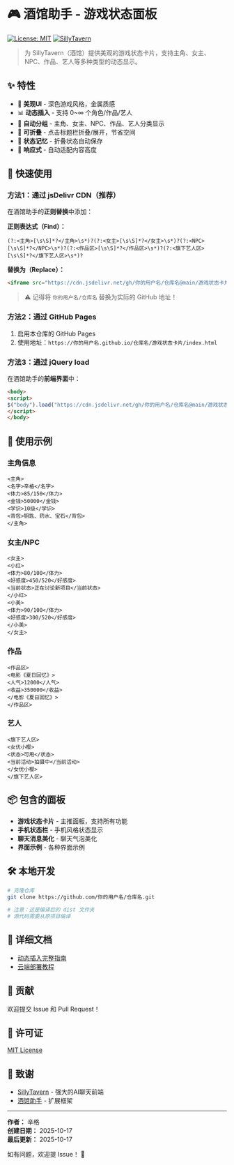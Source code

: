 # 🎮 酒馆助手 - 游戏状态面板

[![License: MIT](https://img.shields.io/badge/License-MIT-yellow.svg)](https://opensource.org/licenses/MIT)
[![SillyTavern](https://img.shields.io/badge/SillyTavern-Helper-blue)](https://github.com/SillyTavern/SillyTavern)

> 为 SillyTavern（酒馆）提供美观的游戏状态卡片，支持主角、女主、NPC、作品、艺人等多种类型的动态显示。

## ✨ 特性

- 🎨 **美观UI** - 深色游戏风格，金属质感
- 📊 **动态插入** - 支持 0~∞ 个角色/作品/艺人
- 🎯 **自动分组** - 主角、女主、NPC、作品、艺人分类显示
- 🔄 **可折叠** - 点击标题栏折叠/展开，节省空间
- 💾 **状态记忆** - 折叠状态自动保存
- 📱 **响应式** - 自动适配内容高度

## 🚀 快速使用

### 方法1：通过 jsDelivr CDN（推荐）

在酒馆助手的**正则替换**中添加：

**正则表达式（Find）：**
```regex
(?:<主角>[\s\S]*?</主角>\s*)?(?:<女主>[\s\S]*?</女主>\s*)?(?:<NPC>[\s\S]*?</NPC>\s*)?(?:<作品区>[\s\S]*?</作品区>\s*)?(?:<旗下艺人区>[\s\S]*?</旗下艺人区>\s*)?
```

**替换为（Replace）：**
```html
<iframe src="https://cdn.jsdelivr.net/gh/你的用户名/仓库名@main/游戏状态卡片/index.html" style="width:100%;max-width:600px;min-height:150px;height:auto;border:none;margin:5px auto;display:block;" frameborder="0"></iframe>
```

> ⚠️ 记得将 `你的用户名/仓库名` 替换为实际的 GitHub 地址！

### 方法2：通过 GitHub Pages

1. 启用本仓库的 GitHub Pages
2. 使用地址：`https://你的用户名.github.io/仓库名/游戏状态卡片/index.html`

### 方法3：通过 jQuery load

在酒馆助手的**前端界面**中：

```html
<body>
<script>
$("body").load("https://cdn.jsdelivr.net/gh/你的用户名/仓库名@main/游戏状态卡片/index.html")
</script>
</body>
```

## 📝 使用示例

### 主角信息

```
<主角>
<名字>辛格</名字>
<体力>85/150</体力>
<金钱>50000</金钱>
<学识>10级</学识>
<背包>钥匙、药水、宝石</背包>
</主角>
```

### 女主/NPC

```
<女主>
<小红>
<体力>80/100</体力>
<好感度>450/520</好感度>
<当前状态>正在讨论新项目</当前状态>
</小红>
<小美>
<体力>90/100</体力>
<好感度>300/520</好感度>
</小美>
</女主>
```

### 作品

```
<作品区>
<电影《夏日回忆》>
<人气>12000</人气>
<收益>350000</收益>
</电影《夏日回忆》>
</作品区>
```

### 艺人

```
<旗下艺人区>
<女优小樱>
<状态>可用</状态>
<当前活动>拍摄中</当前活动>
</女优小樱>
</旗下艺人区>
```

## 📦 包含的面板

- **游戏状态卡片** - 主推面板，支持所有功能
- **手机状态栏** - 手机风格状态显示
- **聊天消息美化** - 聊天气泡美化
- **界面示例** - 各种界面示例

## 🛠️ 本地开发

```bash
# 克隆仓库
git clone https://github.com/你的用户名/仓库名.git

# 注意：这是编译后的 dist 文件夹
# 源代码需要从原项目编译
```

## 📖 详细文档

- [动态插入完整指南](https://github.com/你的用户名/仓库名/blob/main/动态插入完整指南.md)
- [云端部署教程](https://github.com/你的用户名/仓库名/blob/main/云端部署教程.md)

## 🤝 贡献

欢迎提交 Issue 和 Pull Request！

## 📄 许可证

[MIT License](LICENSE)

## 🙏 致谢

- [SillyTavern](https://github.com/SillyTavern/SillyTavern) - 强大的AI聊天前端
- [酒馆助手](https://n0vi028.github.io/JS-Slash-Runner-Doc/) - 扩展框架

---

**作者：** 辛格  
**创建日期：** 2025-10-17  
**最后更新：** 2025-10-17

如有问题，欢迎提 Issue！ 🎉

